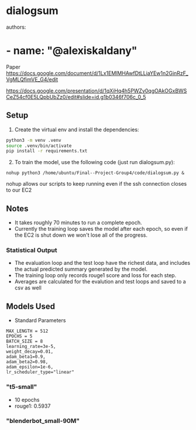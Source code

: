 # dialogsum

authors:
#  - name: "@alexiskaldany"

Paper
https://docs.google.com/document/d/1Lx1EMlMHAwfDtLLiaYEw1n2GinRzF_VgMLQfimVE_G4/edit

https://docs.google.com/presentation/d/1qXiHq4h5PWZv0qgOAkOGxBWSCeZ54cf0E5LQpbUbZz0/edit#slide=id.g1b0346f706c_0_5

## Setup

1. Create the virtual env and install the dependencies:
``` bash
python3 -m venv .venv
source .venv/bin/activate
pip install -r requirements.txt
```
2. To train the model, use the following code (just run dialogsum.py):

```
nohup python3 /home/ubuntu/Final--Project-Group4/code/dialogsum.py &
```

nohup allows our scripts to keep running even if the ssh connection closes to our EC2

## Notes

- It takes roughly 70 minutes to run a complete epoch. 
- Currently the training loop saves the model after each epoch, so even if the EC2 is shut down we won't lose all of the progress.

### Statistical Output

- The evaluation loop and the test loop have the richest data, and includes the actual predicted summary generated by the model.
- The training loop only records rouge1 score and loss for each step.
- Averages are calculated for the evalution and test loops and saved to a csv as well 


## Models Used

- Standard Parameters
```
MAX_LENGTH = 512
EPOCHS = 5
BATCH_SIZE = 8
learning_rate=3e-5,
weight_decay=0.01,
adam_beta1=0.9,
adam_beta2=0.98,
adam_epsilon=1e-6,
lr_scheduler_type="linear"
```


### "t5-small"


- 10 epochs
- rouge1: 0.5937

### "blenderbot_small-90M"

